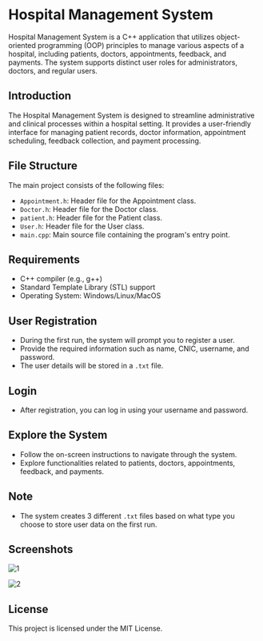 # Hospital Management System

Hospital Management System is a C++ application that utilizes object-oriented programming (OOP) principles to manage various aspects of a hospital, including patients, doctors, appointments, feedback, and payments. The system supports distinct user roles for administrators, doctors, and regular users.


## Introduction

The Hospital Management System is designed to streamline administrative and clinical processes within a hospital setting. It provides a user-friendly interface for managing patient records, doctor information, appointment scheduling, feedback collection, and payment processing.

## File Structure

The main project consists of the following files:

- `Appointment.h`: Header file for the Appointment class.
- `Doctor.h`: Header file for the Doctor class.
- `patient.h`: Header file for the Patient class.
- `User.h`: Header file for the User class.
- `main.cpp`: Main source file containing the program's entry point.

## Requirements

- C++ compiler (e.g., g++)
- Standard Template Library (STL) support
- Operating System: Windows/Linux/MacOS


## User Registration

- During the first run, the system will prompt you to register a user.
- Provide the required information such as name, CNIC, username, and password.
- The user details will be stored in a `.txt` file.

## Login

- After registration, you can log in using your username and password.

## Explore the System

- Follow the on-screen instructions to navigate through the system.
- Explore functionalities related to patients, doctors, appointments, feedback, and payments.

## Note

- The system creates 3 different `.txt` files based on what type you choose  to store user data on the first run.
## Screenshots
![1](https://github.com/MahamKhurram2/Hospital-Management-System/assets/155904335/900acf90-38ba-42c4-9909-d4e680076c92)

![2](https://github.com/MahamKhurram2/Hospital-Management-System/assets/155904335/b0efac6b-7077-4f35-bda1-53a914a23a6f)

## License
This project is licensed under the MIT License.



